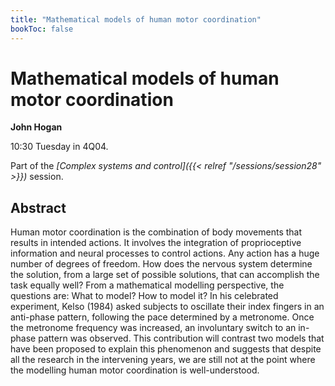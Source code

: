 ```yaml
---
title: "Mathematical models of human motor coordination"
bookToc: false
---
```


# Mathematical models of human motor coordination

**John Hogan**

10:30 Tuesday in 4Q04.

Part of the *[Complex systems and control]({{< relref "/sessions/session28" >}})* session.

## Abstract

Human motor coordination is the combination of body movements that results in intended actions. It involves the integration of proprioceptive information and neural processes to control actions. Any action has a huge number of degrees of freedom. How does the nervous system determine the solution, from a large set of possible solutions, that can accomplish the task equally well? From a mathematical modelling perspective, the questions are: What to model? How to model it? 
In his celebrated experiment, Kelso (1984) asked subjects to oscillate their index fingers in an anti-phase pattern, following the pace determined by a metronome. Once the metronome frequency was increased, an involuntary switch to an in-phase pattern was observed.
This contribution will contrast two models that have been proposed to explain this phenomenon and suggests that despite all the research in the intervening years, we are still not at the point where the modelling human motor coordination is well-understood.


